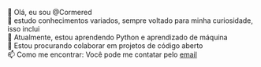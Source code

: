 👋 Olá, eu sou @Cormered  
👀 estudo conhecimentos variados, sempre voltado para minha curiosidade, isso inclui  
🌱 Atualmente, estou aprendendo Python e aprendizado de máquina  
💞️ Estou procurando colaborar em projetos de código aberto  
📫 Como me encontrar: Você pode me contatar pelo [email](mailto:joeslleyca@gmail.com)
